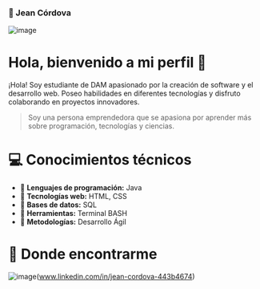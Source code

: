 ### 🤖 Jean Córdova

![image](https://github.com/jannbcn/jannbcn/assets/50103950/60100712-b63d-4507-be8b-1e6c38ddb717)


# Hola, bienvenido a mi perfil 👋

¡Hola! Soy estudiante de DAM apasionado por la creación de software y el desarrollo web. Poseo habilidades en diferentes tecnologías y disfruto colaborando en proyectos innovadores.

> Soy una persona emprendedora que se apasiona por aprender más sobre programación, tecnologías y ciencias.

# 💻 Conocimientos técnicos

- 🔧 **Lenguajes de programación:** Java
- 🔧 **Tecnologías web:** HTML, CSS
- 🔧 **Bases de datos:** SQL
- 🔧 **Herramientas:** Terminal BASH
- 🔧 **Metodologías:** Desarrollo Ágil

# 📍 Donde encontrarme

![image](https://github.com/jannbcn/jannbcn/assets/50103950/fbbcecb2-d4cf-47b8-b549-2873856281a1)(www.linkedin.com/in/jean-cordova-443b4674) 
 

<!--
**jannbcn/jannbcn** is a ✨ _special_ ✨ repository because its `README.md` (this file) appears on your GitHub profile.

Here are some ideas to get you started:

- 🔭 I’m currently working on ...
- 🌱 I’m currently learning ...
- 👯 I’m looking to collaborate on ...
- 🤔 I’m looking for help with ...
- 💬 Ask me about ...
- 📫 How to reach me: ...
- 😄 Pronouns: ...
- ⚡ Fun fact: ...
-->
